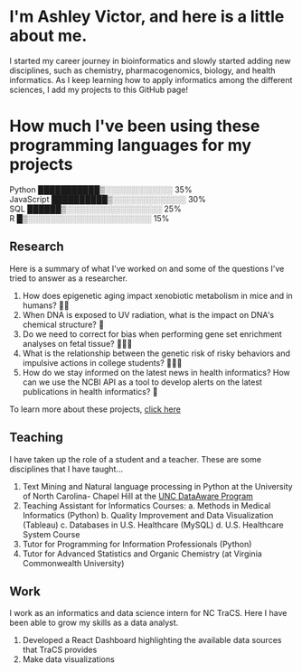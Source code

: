 # I'm Ashley Victor, and here is a little about me.
I started my career journey in bioinformatics and slowly started adding new disciplines, such as chemistry, pharmacogenomics, biology, and health informatics. As I keep learning how to apply informatics among the different sciences, I add my projects to this GitHub page! 

# How much I've been using these programming languages for my projects            

Python         ███████████▒░░░░░░░░░░░░   35%  
JavaScript     ██████████▒░░░░░░░░░░░░░   30%  
SQL            ██████▒░░░░░░░░░░░░░░░░░   25%  
R              █▒░░░░░░░░░░░░░░░░░░░░░░   15%   

## Research
Here is a summary of what I've worked on and some of the questions I've tried to answer as a researcher.

1. How does epigenetic aging impact xenobiotic metabolism in mice and in humans? 💊🐁
2. When DNA is exposed to UV radiation, what is the impact on DNA's chemical structure? 🧬
3. Do we need to correct for bias when performing gene set enrichment analyses on fetal tissue? 👩🏻‍🍼
4. What is the relationship between the genetic risk of risky behaviors and impulsive actions in college students? 👩🏻‍🏫
5. How do we stay informed on the latest news in health informatics? How can we use the NCBI API as a tool to develop alerts on the latest publications in health informatics? 📰

To learn more about these projects, [click here](https://www.linkedin.com/in/ashley-victor/details/projects/)
   
## Teaching
I have taken up the role of a student and a teacher. These are some disciplines that I have taught...
1. Text Mining and Natural language processing in Python at the University of North Carolina- Chapel Hill at the [UNC DataAware Program](https://datamine.unc.edu/dataaware-training-modules/) 
2. Teaching Assistant for Informatics Courses:
   a. Methods in Medical Informatics (Python)
   b. Quality Improvement and Data Visualization (Tableau)
   c. Databases in U.S. Healthcare (MySQL)
   d. U.S. Healthcare System Course
3. Tutor for Programming for Information Professionals (Python)
4. Tutor for Advanced Statistics and Organic Chemistry (at Virginia Commonwealth University)

## Work
I work as an informatics and data science intern for NC TraCS. Here I have been able to grow my skills as a data analyst. 
1. Developed a React Dashboard highlighting the available data sources that TraCS provides
2. Make data visualizations 

